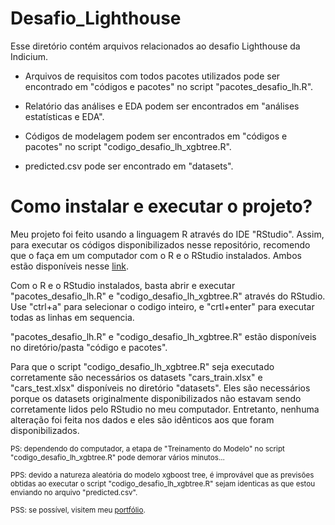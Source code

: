 # Desafio_Lighthouse
Esse diretório contém arquivos relacionados ao desafio Lighthouse da Indicium.

- Arquivos de requisitos com todos pacotes utilizados pode ser encontrado em "códigos e pacotes" no script "pacotes_desafio_lh.R".

- Relatório das análises e EDA podem ser encontrados em "análises estatísticas e EDA".

- Códigos de modelagem podem ser encontrados em "códigos e pacotes" no script "codigo_desafio_lh_xgbtree.R".

- predicted.csv pode ser encontrado em "datasets".

# Como instalar e executar o projeto?
Meu projeto foi feito usando a linguagem R através do IDE "RStudio". Assim, para executar os códigos disponibilizados nesse repositório, recomendo que o faça em um computador com o R e o RStudio instalados. Ambos estão disponíveis nesse [link](https://posit.co/download/rstudio-desktop/).

Com o R e o RStudio instalados, basta abrir e executar "pacotes_desafio_lh.R" e "codigo_desafio_lh_xgbtree.R" através do RStudio. Use "ctrl+a" para selecionar o codigo inteiro, e "crtl+enter" para executar todas as linhas em sequencia. 

"pacotes_desafio_lh.R" e "codigo_desafio_lh_xgbtree.R" estão disponíveis no diretório/pasta "código e pacotes".

Para que o script "codigo_desafio_lh_xgbtree.R" seja executado corretamente são necessários os datasets "cars_train.xlsx" e "cars_test.xlsx" disponíveis no diretório "datasets". Eles são necessários porque os datasets originalmente disponibilizados não estavam sendo corretamente lidos pelo RStudio no meu computador. Entretanto, nenhuma alteração foi feita nos dados e eles são idênticos aos que foram disponibilizados.


<sub>PS: dependendo do computador, a etapa de "Treinamento do Modelo" no script "codigo_desafio_lh_xgbtree.R" pode demorar vários minutos...</sub>

<sub>PPS: devido a natureza aleatória do modelo xgboost tree, é improvável que as previsões obtidas ao executar o script "codigo_desafio_lh_xgbtree.R" sejam identicas as que estou enviando no arquivo "predicted.csv".</sub>

<sub>PSS: se possível, visitem meu [portfólio](https://rafaelpd.netlify.app).</sub>
